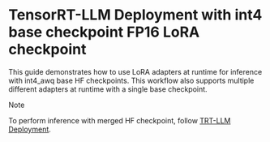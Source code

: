 # TensorRT-LLM Deployment with int4 base checkpoint FP16 LoRA checkpoint

This guide demonstrates how to use LoRA adapters at runtime for inference with int4_awq base HF checkpoints. This workflow also supports multiple different adapters at runtime with a single base checkpoint.

> [!NOTE]
> To perform inference with merged HF checkpoint, follow [TRT-LLM Deployment](TensorRT-LLM_deployment.md).

